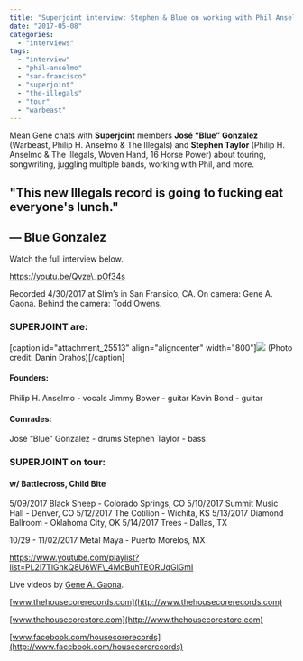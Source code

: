 ```yaml
---
title: "Superjoint interview: Stephen & Blue on working with Phil Anselmo + much more"
date: "2017-05-08"
categories: 
  - "interviews"
tags: 
  - "interview"
  - "phil-anselmo"
  - "san-francisco"
  - "superjoint"
  - "the-illegals"
  - "tour"
  - "warbeast"
---
```


Mean Gene chats with **Superjoint** members **José “Blue” Gonzalez** (Warbeast, Philip H. Anselmo & The Illegals) and **Stephen Taylor** (Philip H. Anselmo & The Illegals, Woven Hand, 16 Horse Power) about touring, songwriting, juggling multiple bands, working with Phil, and more.

## "This new Illegals record is going to fucking eat everyone's lunch."

## — Blue Gonzalez

Watch the full interview below.

https://youtu.be/Qvze\_pOf34s

Recorded 4/30/2017 at Slim’s in San Fransico, CA. On camera: Gene A. Gaona. Behind the camera: Todd Owens.

### SUPERJOINT are:

\[caption id="attachment\_25513" align="aligncenter" width="800"\]![](https://hellbound.ca/wp-content/uploads/2017/05/Superjoint-band-photo-by-Danin-Drahos.jpg) (Photo credit: Danin Drahos)\[/caption\]

#### Founders:

Philip H. Anselmo - vocals Jimmy Bower - guitar Kevin Bond - guitar

#### Comrades:

José “Blue” Gonzalez - drums Stephen Taylor - bass

### SUPERJOINT on tour:

#### w/ Battlecross, Child Bite

5/09/2017 Black Sheep - Colorado Springs, CO 5/10/2017 Summit Music Hall - Denver, CO 5/12/2017 The Cotilion - Wichita, KS 5/13/2017 Diamond Ballroom - Oklahoma City, OK 5/14/2017 Trees - Dallas, TX

10/29 - 11/02/2017 Metal Maya - Puerto Morelos, MX

https://www.youtube.com/playlist?list=PL2I7TlGhkQ8U6WF\_4McBuhTEORUqGlGmI

Live videos by [Gene A. Gaona](https://www.youtube.com/channel/UCwF_WQaG6gce_o4Ft3MeIbg).

[www.thehousecorerecords.com](http://www.thehousecorerecords.com)

[www.thehousecorestore.com](http://www.thehousecorestore.com)

[www.facebook.com/housecorerecords](http://www.facebook.com/housecorerecords)
